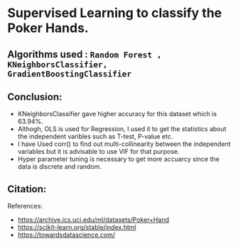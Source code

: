 # Supervised Learning to classify the Poker Hands.

## Algorithms used : ` Random Forest , KNeighborsClassifier, GradientBoostingClassifier `

## Conclusion: 
- KNeighborsClassifier gave higher accuracy for this dataset which is 63.94%.
- Althogh, OLS is used for Regression, I used it to get the statistics about the independent varibles such as T-test, P-value etc.
- I have Used corr() to find out multi-collinearity between the independent variables but it is advisable to use VIF for that purpose.
- Hyper parameter tuning is necessary to get more accuarcy since the data is discrete and random.

## Citation:
References:
- https://archive.ics.uci.edu/ml/datasets/Poker+Hand
- https://scikit-learn.org/stable/index.html
- https://towardsdatascience.com/
